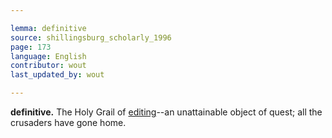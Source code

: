 ```yaml
---

lemma: definitive
source: shillingsburg_scholarly_1996
page: 173
language: English
contributor: wout
last_updated_by: wout

---
```


**definitive.** The Holy Grail of [editing](editingScholarly.html)--an unattainable object of quest; all the crusaders have gone home.
